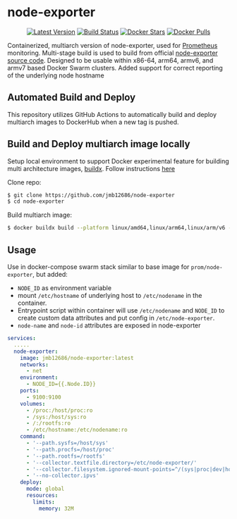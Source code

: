# node-exporter
<p align="center">
  <a href="https://hub.docker.com/r/jmb12686/node-exporter/tags?page=1&ordering=last_updated"><img src="https://img.shields.io/github/v/tag/jmb12686/node-exporter?label=version&style=flat-square" alt="Latest Version"></a>
  <a href="https://github.com/jmb12686/node-exporter/actions"><img src="https://github.com/jmb12686/node-exporter/workflows/build/badge.svg" alt="Build Status"></a>
  <a href="https://hub.docker.com/r/jmb12686/node-exporter/"><img src="https://img.shields.io/docker/stars/jmb12686/node-exporter.svg?style=flat-square" alt="Docker Stars"></a>
  <a href="https://hub.docker.com/r/jmb12686/node-exporter/"><img src="https://img.shields.io/docker/pulls/jmb12686/node-exporter.svg?style=flat-square" alt="Docker Pulls"></a>
</p>

Containerized, multiarch version of node-exporter, used for [Prometheus](https://prometheus.io/) monitoring.  Multi-stage build is used to build from official [node-exporter source code](https://github.com/prometheus/node_exporter).  Designed to be usable within x86-64, arm64, armv6, and armv7 based Docker Swarm clusters.  Added support for correct reporting of the underlying node hostname

## Automated Build and Deploy
This repository utilizes GitHub Actions to automatically build and deploy multiarch images to DockerHub when a new tag is pushed.

## Build and Deploy multiarch image locally

Setup local environment to support Docker experimental feature for building multi architecture images, [buildx](https://docs.docker.com/buildx/working-with-buildx/).  Follow instructions [here](https://engineering.docker.com/2019/04/multi-arch-images/)

Clone repo:
```bash
$ git clone https://github.com/jmb12686/node-exporter
$ cd node-exporter 
```

Build multiarch image:
```bash
$ docker buildx build --platform linux/amd64,linux/arm64,linux/arm/v6 -t jmb12686/node-exporter:latest --push .
```

## Usage

Use in docker-compose swarm stack similar to base image for `prom/node-exporter`, but added:
* `NODE_ID` as environment variable
* mount `/etc/hostname` of underlying host to `/etc/nodename` in the container.  
* Entrypoint script within container will use `/etc/nodename` and `NODE_ID` to create custom data attributes and put config in `/etc/node-exporter`.
* `node-name` and `node-id` attributes are exposed in node-exporter


```yaml
services:
  .....
  node-exporter:
    image: jmb12686/node-exporter:latest 
    networks:
      - net
    environment:
      - NODE_ID={{.Node.ID}}
    ports:
      - 9100:9100
    volumes:
      - /proc:/host/proc:ro
      - /sys:/host/sys:ro
      - /:/rootfs:ro
      - /etc/hostname:/etc/nodename:ro
    command:
      - '--path.sysfs=/host/sys'
      - '--path.procfs=/host/proc'
      - '--path.rootfs=/rootfs'
      - '--collector.textfile.directory=/etc/node-exporter/'
      - '--collector.filesystem.ignored-mount-points=^/(sys|proc|dev|host|etc)($$|/)'
      - '--no-collector.ipvs'
    deploy:
      mode: global
      resources:
        limits:
          memory: 32M
```



